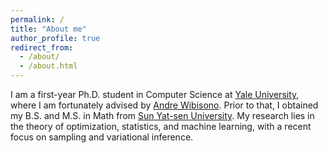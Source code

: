 ```yaml
---
permalink: /
title: "About me"
author_profile: true
redirect_from: 
  - /about/
  - /about.html
---
```


I am a first-year Ph.D. student in Computer Science at [Yale University](https://www.yale.edu/), where I am fortunately advised by [Andre Wibisono](https://www.cs.yale.edu/homes/wibisono/). Prior to that, I obtained my B.S. and M.S. in Math from [Sun Yat-sen University](https://www.sysu.edu.cn/sysuen/). My research lies in the theory of optimization, statistics, and machine learning, with a recent focus on sampling and variational inference.


